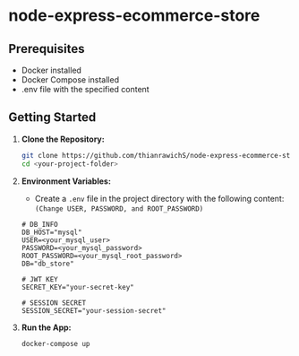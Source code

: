 # node-express-ecommerce-store

## Prerequisites

- Docker installed
- Docker Compose installed
- .env file with the specified content

## Getting Started

1. **Clone the Repository:**

   ```bash
   git clone https://github.com/thianrawichS/node-express-ecommerce-store.git
   cd <your-project-folder>

2. **Environment Variables:**
   - Create a `.env` file in the project directory with the following content: ```(Change USER, PASSWORD, and ROOT_PASSWORD)```
   ```env
   # DB_INFO
   DB_HOST="mysql"
   USER=<your_mysql_user>
   PASSWORD=<your_mysql_password>
   ROOT_PASSWORD=<your_mysql_root_password>
   DB="db_store"
   
   # JWT KEY
   SECRET_KEY="your-secret-key"
   
   # SESSION SECRET
   SESSION_SECRET="your-session-secret"

3. **Run the App:**
   ```bash
   docker-compose up
